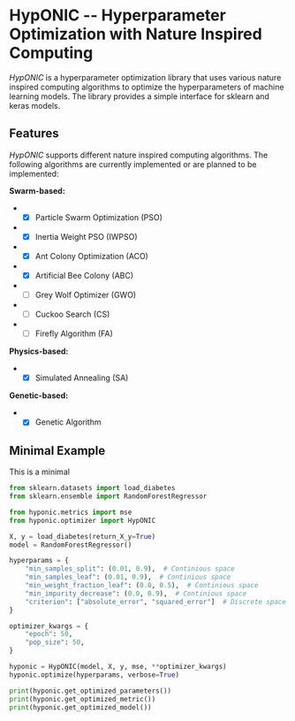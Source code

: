 # HypONIC -- Hyperparameter Optimization with Nature Inspired Computing

*HypONIC* is a hyperparameter optimization library that uses various nature inspired computing algorithms to optimize
the hyperparameters of machine learning models. The library provides a simple interface for sklearn and keras models.

## Features
*HypONIC* supports different nature inspired computing algorithms.
The following algorithms are currently implemented or are planned to be implemented:

**Swarm-based:**
- - [x] Particle Swarm Optimization (PSO)
- - [x] Inertia Weight PSO (IWPSO)
- - [x] Ant Colony Optimization (ACO)
- - [x] Artificial Bee Colony (ABC)
- - [ ] Grey Wolf Optimizer (GWO)
- - [ ] Cuckoo Search (CS)
- - [ ] Firefly Algorithm (FA)

**Physics-based:**
- - [x] Simulated Annealing (SA)

**Genetic-based:**
- - [x] Genetic Algorithm

## Minimal Example

This is a minimal 

```python
from sklearn.datasets import load_diabetes
from sklearn.ensemble import RandomForestRegressor

from hyponic.metrics import mse
from hyponic.optimizer import HypONIC

X, y = load_diabetes(return_X_y=True)
model = RandomForestRegressor()

hyperparams = {
    "min_samples_split": (0.01, 0.9),  # Continious space
    "min_samples_leaf": (0.01, 0.9),  # Continious space
    "min_weight_fraction_leaf": (0.0, 0.5),  # Continious space
    "min_impurity_decrease": (0.0, 0.9),  # Continious space
    "criterion": ["absolute_error", "squared_error"]  # Discrete space
}

optimizer_kwargs = {
    "epoch": 50,
    "pop_size": 50,
}

hyponic = HypONIC(model, X, y, mse, **optimizer_kwargs)
hyponic.optimize(hyperparams, verbose=True)

print(hyponic.get_optimized_parameters())
print(hyponic.get_optimized_metric())
print(hyponic.get_optimized_model())
```

